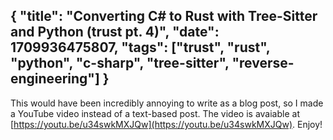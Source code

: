 {
	"title": "Converting C# to Rust with Tree-Sitter and Python (trust pt. 4)",
	"date": 1709936475807,
	"tags": ["trust", "rust", "python", "c-sharp", "tree-sitter", "reverse-engineering"]
}
---

This would have been incredibly annoying to write as a blog post, so I made a YouTube video instead of a text-based post. The video is avaiable at [https://youtu.be/u34swkMXJQw](https://youtu.be/u34swkMXJQw). Enjoy!
